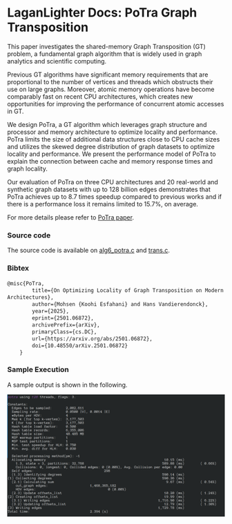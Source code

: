 #  LaganLighter Docs: PoTra Graph Transposition

This paper investigates the shared-memory Graph Transposition (GT) problem, 
a fundamental graph algorithm that is widely used in graph analytics and scientific computing.

Previous GT algorithms have significant memory requirements that are proportional to the number of vertices and 
threads which obstructs their use on large graphs. Moreover, atomic memory operations have become comparably fast on 
recent CPU architectures, which creates new opportunities for improving the performance of concurrent atomic accesses in GT.

We design PoTra, a GT algorithm which leverages graph structure and processor and memory architecture to optimize locality 
and performance. PoTra limits the size of additional data structures close to CPU cache sizes and utilizes the skewed degree 
distribution of graph datasets to optimize locality and performance. We present the performance model of PoTra to explain the 
connection between cache and memory response times and graph locality.

Our evaluation of PoTra on three CPU architectures and 20 real-world and synthetic graph datasets with up to 128 billion edges 
demonstrates that PoTra achieves up to 8.7 times speedup compared to previous works and if there is a performance loss 
it remains limited to 15.7%, on average. 

For more details please refer to [PoTra paper](https://arxiv.org/abs/2501.06872).

### Source code
The source code is available on [alg6_potra.c](../alg6_potra.c) and [trans.c](../trans.c).

### Bibtex

```
@misc{PoTra,
		title={On Optimizing Locality of Graph Transposition on Modern Architectures}, 
		author={Mohsen {Koohi Esfahani} and Hans Vandierendonck},
		year={2025},
		eprint={2501.06872},
		archivePrefix={arXiv},
		primaryClass={cs.DC},
		url={https://arxiv.org/abs/2501.06872},
		doi={10.48550/arXiv.2501.06872} 
	} 
```

### Sample Execution

A sample output is shown in the following.

![](images/alg6-potra.png)

